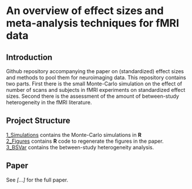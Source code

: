 # An overview of effect sizes and meta-analysis techniques for fMRI data

## Introduction

Github repository accompanying the paper on (standardized) effect sizes and methods to pool them for neuroimaging data. This repository contains two parts. First there is the small Monte-Carlo simulation on the effect of number of scans and subjects in fMRI experiments on standardized effect sizes.
Second there is the assessment of the amount of between-study heterogeneity in the fMRI literature. 

## Project Structure

[1_Simulations](https://github.com/NeuroStat/ESfMRI/tree/master/1_Simulations) contains the Monte-Carlo simulations in **R** <br>
[2_Figures](https://github.com/NeuroStat/ESfMRI/tree/master/2_Figures) contains **R** code to regenerate the figures in the paper. <br>
[3_BSVar](https://github.com/NeuroStat/ESfMRI/tree/master/3_BSVar) contains the between-study heterogeneity analysis. <br>

## Paper

See *[...]* for the full paper.


